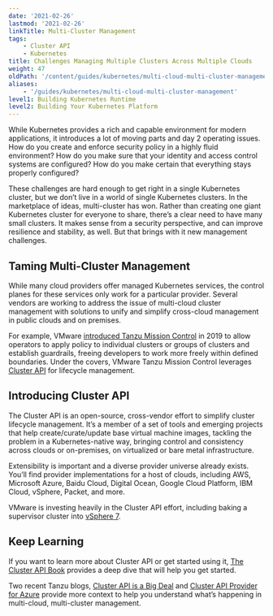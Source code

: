 ```yaml
---
date: '2021-02-26'
lastmod: '2021-02-26'
linkTitle: Multi-Cluster Management
tags:
    - Cluster API
    - Kubernetes
title: Challenges Managing Multiple Clusters Across Multiple Clouds
weight: 47
oldPath: '/content/guides/kubernetes/multi-cloud-multi-cluster-management.md'
aliases:
    - '/guides/kubernetes/multi-cloud-multi-cluster-management'
level1: Building Kubernetes Runtime
level2: Building Your Kubernetes Platform
---
```


While Kubernetes provides a rich and capable environment for modern applications, it introduces a lot of moving parts and day 2 operating issues. How do you create and enforce security policy in a highly fluid environment? How do you make sure that your identity and access control systems are configured? How do you make certain that everything stays properly configured?

These challenges are hard enough to get right in a single Kubernetes cluster, but we don’t live in a world of single Kubernetes clusters. In the marketplace of ideas, multi-cluster has won. Rather than creating one giant Kubernetes cluster for everyone to share, there’s a clear need to have many small clusters. It makes sense from a security perspective, and can improve resilience and stability, as well. But that brings with it new management challenges.

## Taming Multi-Cluster Management

While many cloud providers offer managed Kubernetes services, the control planes for these services only work for a particular provider. Several vendors are working to address the issue of multi-cloud cluster management with solutions to unify and simplify cross-cloud management in public clouds and on premises.

For example, VMware [introduced Tanzu Mission Control](https://tanzu.vmware.com/content/tanzu-mission-control/introducing-vmware-tanzu-mission-control-to-bring-order-to-cluster-chaos) in 2019 to allow operators to apply policy to individual clusters or groups of clusters and establish guardrails, freeing developers to work more freely within defined boundaries. Under the covers, VMware Tanzu Mission Control leverages [Cluster API](https://github.com/kubernetes-sigs/cluster-api) for lifecycle management.

## Introducing Cluster API

The Cluster API is an open-source, cross-vendor effort to simplify cluster lifecycle management. It’s a member of a set of tools and emerging projects that help create/curate/update base virtual machine images, tackling the problem in a Kubernetes-native way, bringing control and consistency across clouds or on-premises, on virtualized or bare metal infrastructure.

Extensibility is important and a diverse provider universe already exists. You’ll find provider implementations for a host of clouds, including AWS, Microsoft Azure, Baidu Cloud, Digital Ocean, Google Cloud Platform, IBM Cloud, vSphere, Packet, and more.

VMware is investing heavily in the Cluster API effort, including baking a supervisor cluster into [vSphere 7](https://tanzu.vmware.com/content/blog/vsphere-7-and-tanzu-kubernetes-grid-powerful-platform-for-architecting-modern-apps).

## Keep Learning

If you want to learn more about Cluster API or get started using it, [The Cluster API Book](https://cluster-api.sigs.k8s.io/) provides a deep dive that will help you get started.

Two recent Tanzu blogs, [Cluster API is a Big Deal](https://tanzu.vmware.com/content/blog/cluster-api-is-a-big-deal-joe-beda-craig-mcluckie-tell-you-why) and [Cluster API Provider for Azure](https://tanzu.vmware.com/content/blog/cluster-api-provider-for-azure-is-another-giant-leap-for-the-community) provide more context to help you understand what’s happening in multi-cloud, multi-cluster management.
